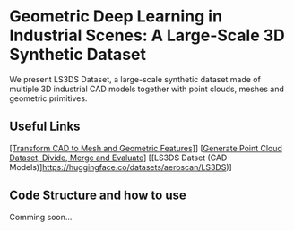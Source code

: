 # Geometric Deep Learning in Industrial Scenes: A Large-Scale 3D Synthetic Dataset

We present LS3DS Dataset, a large-scale synthetic dataset made of multiple 3D industrial CAD models together with point clouds, meshes and geometric primitives.

## Useful Links

[[Transform CAD to Mesh and Geometric Features]](https://github.com/AeroScan/3DGeometryDatasetGenerator)]
[[Generate Point Cloud Dataset, Divide, Merge and Evaluate](https://github.com/igormaurell/GeometricPrimitiveFittingTools)]
[[LS3DS Datset (CAD Models)]https://huggingface.co/datasets/aeroscan/LS3DS)]

## Code Structure and how to use

Comming soon...
